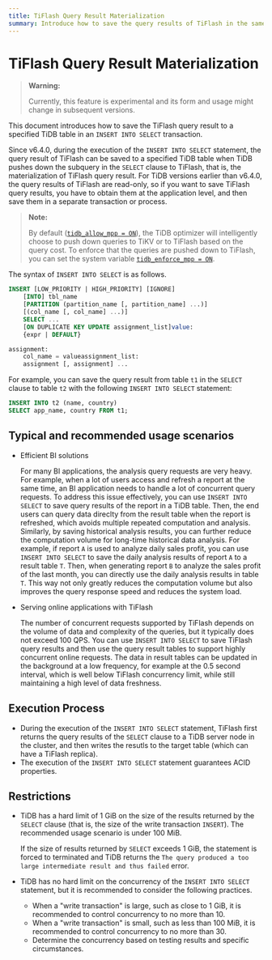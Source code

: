 ```yaml
---
title: TiFlash Query Result Materialization
summary: Introduce how to save the query results of TiFlash in the same transaction.
---
```


# TiFlash Query Result Materialization

> **Warning:**
>
> Currently, this feature is experimental and its form and usage might change in subsequent versions.

This document introduces how to save the TiFlash query result to a specified TiDB table in an `INSERT INTO SELECT` transaction.

Since v6.4.0, during the execution of the `INSERT INTO SELECT` statement, the query result of TiFlash can be saved to a specified TiDB table when TiDB pushes down the subquery in the `SELECT` clause to TiFlash, that is, the materialization of TiFlash query result. For TiDB versions earlier than v6.4.0, the query results of TiFlash are read-only, so if you want to save TiFlash query results, you have to obtain them at the application level, and then save them in a separate transaction or process.

> **Note:**
>
> By default ([`tidb_allow_mpp = ON`](/system-variables#tidb_allow_mpp-new-in-v50)), the TiDB optimizer will intelligently choose to push down queries to TiKV or to TiFlash based on the query cost. To enforce that the queries are pushed down to TiFlash, you can set the system variable [`tidb_enforce_mpp = ON`](/system-variables#tidb_enforce_mpp-new-in-v51).

The syntax of `INSERT INTO SELECT` is as follows.

```sql
INSERT [LOW_PRIORITY | HIGH_PRIORITY] [IGNORE]
    [INTO] tbl_name
    [PARTITION (partition_name [, partition_name] ...)]
    [(col_name [, col_name] ...)]
    SELECT ...
    [ON DUPLICATE KEY UPDATE assignment_list]value:
    {expr | DEFAULT}

assignment:
    col_name = valueassignment_list:
    assignment [, assignment] ...
```

For example, you can save the query result from table `t1` in the `SELECT` clause to table `t2` with the following `INSERT INTO SELECT` statement:

```sql
INSERT INTO t2 (name, country)
SELECT app_name, country FROM t1;
```

## Typical and recommended usage scenarios

- Efficient BI solutions

    For many BI applications, the analysis query requests are very heavy. For example, when a lot of users access and refresh a report at the same time, an BI application needs to handle a lot of concurrent query requests. To address this issue effectively, you can use `INSERT INTO SELECT` to save query results of the report in a TiDB table. Then, the end users can query data direclty from the result table when the report is refreshed, which avoids multiple repeated computation and analysis. Similarly, by saving historical analysis results, you can further reduce the computation volume for long-time historical data analysis. For example, if report `A` is used to analyze daily sales profit, you can use `INSERT INTO SELECT` to save the daily analysis results of report `A` to a result table `T`. Then, when generating report `B` to analyze the sales profit of the last month, you can directly use the daily analysis results in table `T`. This way not only greatly reduces the computation volume but also improves the query response speed and reduces the system load.

- Serving online applications with TiFlash

    The number of concurrent requests supported by TiFlash depends on the volume of data and complexity of the queries, but it typically does not exceed 100 QPS. You can use `INSERT INTO SELECT` to save TiFlash query results and then use the query result tables to support highly concurrent online requests. The data in result tables can be updated in the background at a low frequency, for example at the 0.5 second interval, which is well below TiFlash concurrency limit, while still maintaining a high level of data freshness.

## Execution Process

* During the execution of the `INSERT INTO SELECT` statement, TiFlash first returns the query results of the `SELECT` clause to a TiDB server node in the cluster, and then writes the resutls to the target table (which can have a TiFlash replica).
* The execution of the `INSERT INTO SELECT` statement guarantees ACID properties.

## Restrictions

* TiDB has a hard limit of 1 GiB on the size of the results returned by the `SELECT` clause (that is, the size of the write transaction `INSERT`). The recommended usage scenario is under 100 MiB.

    If the size of results returned by `SELECT` exceeds 1 GiB, the statement is forced to terminated and TiDB returns the `The query produced a too large intermediate result and thus failed` error.

* TiDB has no hard limit on the concurrency of the `INSERT INTO SELECT` statement, but it is recommended to consider the following practices.

    * When a "write transaction" is large, such as close to 1 GiB, it is recommended to control concurrency to no more than 10.
    * When a "write transaction" is small, such as less than 100 MiB, it is recommended to control concurrency to no more than 30.
    * Determine the concurrency based on testing results and specific circumstances.